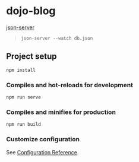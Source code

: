 # dojo-blog

[json-server](https://github.com/typicode/json-server)
> `json-server --watch db.json`

## Project setup
```
npm install
```

### Compiles and hot-reloads for development
```
npm run serve
```

### Compiles and minifies for production
```
npm run build
```

### Customize configuration
See [Configuration Reference](https://cli.vuejs.org/config/).
